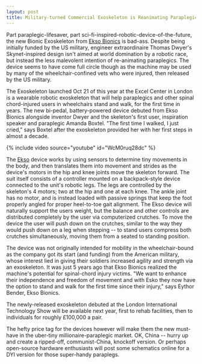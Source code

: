 ```yaml
---
layout: post
title: Military-turned Commercial Exoskeleton is Reanimating Paraplegics
---
```


Part paraplegic-lifesaver, part sci-fi-inspired-robotic-device-of-the-future, the new Bionic Exoskeleton from <a href="http://www.eksobionics.com/">Ekso Bionics</a> is bad-ass. Despite being initially funded by the US military, engineer extraordinaire Thomas Dwyer's Skynet-inspired design isn't aimed at world domination by a robotic race, but instead the less malevolent intention of re-animating paraplegics. The device seems to have come full circle though as the machine may be used by many of the wheelchair-confined vets who were injured, then released by the US military.

The Exoskeleton launched Oct 21 of this year at the Excel Center in London is a wearable robotic exoskeleton that will help paraplegics and other spinal chord-injured users in wheelchairs stand and walk, for the first time in years. The new bi-pedal, battery-powered device debuted from Ekso Bionics alongside inventor Dwyer and the skeleton's first user, inspiration speaker and paraplegic Amanda Boxtel. "The first time I walked, I just cried," says Boxtel after the exoskeleton provided her with her first steps in almost a decade.

{% include video source="youtube" id="WcM0ruq28dc" %}

The <a href="http://www.eksobionics.com/ekso">Ekso</a> device works by using sensors to determine tiny movements in the body, and then translates them into movement and strides as the device's motors in the hip and knee joints move the skeleton forward. The suit itself consists of a controller mounted on a backpack-style device connected to the unit's robotic legs. The legs are controlled by the skeleton's 4 motors; two at the hip and one at each knee. The ankle joint has no motor, and is instead loaded with passive springs that keep the foot properly angled for proper heel-to-toe gait alignment. The Ekso device will naturally support the users weight, but the balance and other controls are distributed completely by the user via computerized crutches. To move the device the user will push down on the crutches, similar to the way they would push down on a leg when stepping -- to stand users compress both crutches simultaneously, moving them from a seated to standing position.

The device was not originally intended for mobility in the wheelchair-bound as the company got its start (and funding) from the American military, whose interest lied in giving their soldiers increased agility and strength via an exoskeleton. It was just 5 years ago that Ekso Bionics realized the machine's potential for spinal-chord injury victims. "We want to enhance their independence and freedom of movement and with Esko they now have the option to stand and walk for the first time since their injury," says Eythor Bender, Ekso Bionics.

The newly-released exoskeleton debuted at the London International Technology Show will be available next year, first to rehab facilities, then to individuals for roughly £100,000 a pair.

The hefty price tag for the devices however will make them the new must-have in the uber-tiny millionaire-paraplegic market. OK, China -- hurry up and create a ripped-off, communist-China, knockoff version. Or perhaps open-source hardware enthusiasts will post some schematics online for a DYI version for those super-handy paraplegs.
